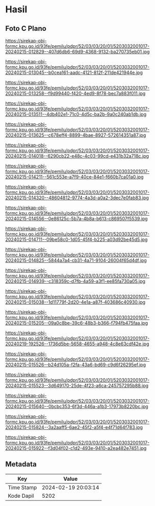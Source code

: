# Hasil

## Foto C Plano

https://sirekap-obj-formc.kpu.go.id/93fe/pemilu/pdpr/52/03/03/20/01/5203032001017-20240215-012829--407d6db6-69d9-4368-9132-ba270735eb01.jpg

https://sirekap-obj-formc.kpu.go.id/93fe/pemilu/pdpr/52/03/03/20/01/5203032001017-20240215-013045--b0cea161-aadc-4121-812f-211de421944e.jpg

https://sirekap-obj-formc.kpu.go.id/93fe/pemilu/pdpr/52/03/03/20/01/5203032001017-20240215-013258--f9d99440-f420-4ed9-8f78-bec7a883f011.jpg

https://sirekap-obj-formc.kpu.go.id/93fe/pemilu/pdpr/52/03/03/20/01/5203032001017-20240215-013511--4db402e1-71c0-4d5c-ba2b-9a0c240ab1db.jpg

https://sirekap-obj-formc.kpu.go.id/93fe/pemilu/pdpr/52/03/03/20/01/5203032001017-20240215-013625--c678eff4-8899-4bae-8927-572614351a87.jpg

https://sirekap-obj-formc.kpu.go.id/93fe/pemilu/pdpr/52/03/03/20/01/5203032001017-20240215-014018--6290cb22-e48c-4c03-99cd-e431b32a718c.jpg

https://sirekap-obj-formc.kpu.go.id/93fe/pemilu/pdpr/52/03/03/20/01/5203032001017-20240215-014211--561c553e-a7f9-40ce-84e1-f660b7ca01a0.jpg

https://sirekap-obj-formc.kpu.go.id/93fe/pemilu/pdpr/52/03/03/20/01/5203032001017-20240215-014320--48604812-9774-4a3d-a0a2-3dec7e0fab83.jpg

https://sirekap-obj-formc.kpu.go.id/93fe/pemilu/pdpr/52/03/03/20/01/5203032001017-20240215-014556--0e86125c-5b7a-4b8a-b613-c869507f5539.jpg

https://sirekap-obj-formc.kpu.go.id/93fe/pemilu/pdpr/52/03/03/20/01/5203032001017-20240215-014711--09be58c0-1d05-45f4-b225-a03d92be45d5.jpg

https://sirekap-obj-formc.kpu.go.id/93fe/pemilu/pdpr/52/03/03/20/01/5203032001017-20240215-014825--5844a7a4-cb31-4a71-9104-26004f65d4df.jpg

https://sirekap-obj-formc.kpu.go.id/93fe/pemilu/pdpr/52/03/03/20/01/5203032001017-20240215-014939--c318359c-d7fb-4a59-a3f1-ee85fa730a05.jpg

https://sirekap-obj-formc.kpu.go.id/93fe/pemilu/pdpr/52/03/03/20/01/5203032001017-20240215-015038--1d11779f-2d20-4e1a-a87f-403686c40930.jpg

https://sirekap-obj-formc.kpu.go.id/93fe/pemilu/pdpr/52/03/03/20/01/5203032001017-20240215-015205--09a0c8be-39c6-48b3-b366-f794fb475faa.jpg

https://sirekap-obj-formc.kpu.go.id/93fe/pemilu/pdpr/52/03/03/20/01/5203032001017-20240219-192526--1736d5be-5658-4655-a948-4c8e63cdf42e.jpg

https://sirekap-obj-formc.kpu.go.id/93fe/pemilu/pdpr/52/03/03/20/01/5203032001017-20240215-015526--b24d105a-f2fa-43a6-bd69-c9d6f26295ef.jpg

https://sirekap-obj-formc.kpu.go.id/93fe/pemilu/pdpr/52/03/03/20/01/5203032001017-20240215-015523--3d649170-25de-4f23-a6ca-245757295b88.jpg

https://sirekap-obj-formc.kpu.go.id/93fe/pemilu/pdpr/52/03/03/20/01/5203032001017-20240215-015640--0bcbc353-6f3d-446a-a1b3-17973b8220bc.jpg

https://sirekap-obj-formc.kpu.go.id/93fe/pemilu/pdpr/52/03/03/20/01/5203032001017-20240215-015824--3a2aaff5-6ae2-45f2-a5f4-e4f71d64f783.jpg

https://sirekap-obj-formc.kpu.go.id/93fe/pemilu/pdpr/52/03/03/20/01/5203032001017-20240215-015922--f3d04f02-c1d2-493e-9410-a2ea482e7451.jpg


## Metadata

| Key        | Value               |
| ---------- | ------------------- |
| Time Stamp | 2024-02-19 20:03:14 |
| Kode Dapil | 5202                |



